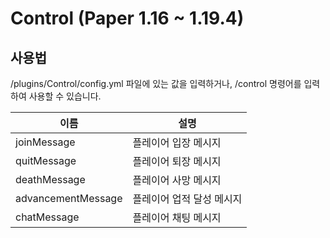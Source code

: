 # Control (Paper 1.16 ~ 1.19.4)

## 사용법
/plugins/Control/config.yml 파일에 있는 값을 입력하거나, /control <type> <bool> 명령어를 입력하여 사용할 수 있습니다.

| 이름                 | 설명             |
|--------------------|----------------|
| joinMessage        | 플레이어 입장 메시지    |
| quitMessage        | 플레이어 퇴장 메시지    |
| deathMessage       | 플레이어 사망 메시지    |
| advancementMessage | 플레이어 업적 달성 메시지 |
| chatMessage        | 플레이어 채팅 메시지    |
